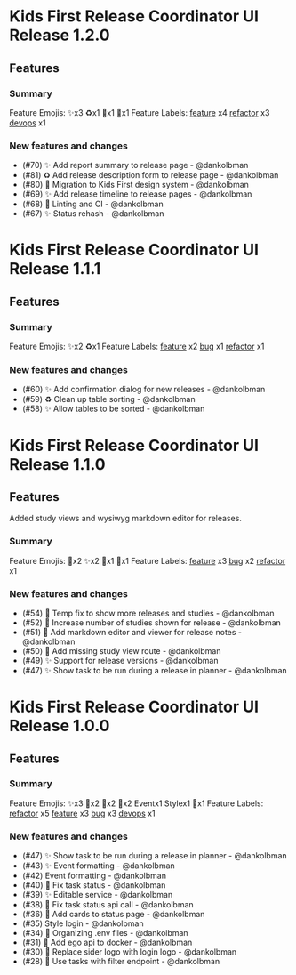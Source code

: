 # Kids First Release Coordinator UI Release 1.2.0

## Features

### Summary

Feature Emojis: ✨x3 ♻️x1 🎨x1 🚨x1
Feature Labels: [feature](https://api.github.com/repos/kids-first/kf-ui-release-coordinator/labels/feature) x4 [refactor](https://api.github.com/repos/kids-first/kf-ui-release-coordinator/labels/refactor) x3 [devops](https://api.github.com/repos/kids-first/kf-ui-release-coordinator/labels/devops) x1

### New features and changes

- (#70) ✨ Add report summary to release page - @dankolbman
- (#81) ♻️ Add release description form to release page - @dankolbman
- (#80) 🎨 Migration to Kids First design system - @dankolbman
- (#69) ✨ Add release timeline to release pages - @dankolbman
- (#68) 🚨 Linting and CI - @dankolbman
- (#67) ✨ Status rehash - @dankolbman


# Kids First Release Coordinator UI Release 1.1.1

## Features

### Summary

Feature Emojis: ✨x2 ♻️x1 
Feature Labels: [feature](https://api.github.com/repos/kids-first/kf-ui-release-coordinator/labels/feature) x2 [bug](https://api.github.com/repos/kids-first/kf-ui-release-coordinator/labels/bug) x1 [refactor](https://api.github.com/repos/kids-first/kf-ui-release-coordinator/labels/refactor) x1

### New features and changes

- (#60) ✨ Add confirmation dialog for new releases - @dankolbman
- (#59) ♻️ Clean up table sorting - @dankolbman
- (#58) ✨ Allow tables to be sorted - @dankolbman


# Kids First Release Coordinator UI Release 1.1.0

## Features

Added study views and wysiwyg markdown editor for releases.

### Summary

Feature Emojis: 🐛x2 ✨x2 🔧x1 🎨x1
Feature Labels: [feature](https://api.github.com/repos/kids-first/kf-ui-release-coordinator/labels/feature) x3 [bug](https://api.github.com/repos/kids-first/kf-ui-release-coordinator/labels/bug) x2 [refactor](https://api.github.com/repos/kids-first/kf-ui-release-coordinator/labels/refactor) x1

### New features and changes

- (#54) 🐛 Temp fix to show more releases and studies - @dankolbman
- (#52) 🔧 Increase number of studies shown for release - @dankolbman
- (#51) 🎨 Add markdown editor and viewer for release notes - @dankolbman
- (#50) 🐛 Add missing study view route - @dankolbman
- (#49) ✨ Support for release versions - @dankolbman
- (#47) ✨ Show task to be run during a release in planner - @dankolbman


# Kids First Release Coordinator UI Release 1.0.0

## Features

### Summary

Feature Emojis: ✨x3 🐛x2 🎨x2 🔧x2 Eventx1 Stylex1 🚚x1
Feature Labels: [refactor](https://api.github.com/repos/kids-first/kf-ui-release-coordinator/labels/refactor) x5 [feature](https://api.github.com/repos/kids-first/kf-ui-release-coordinator/labels/feature) x3 [bug](https://api.github.com/repos/kids-first/kf-ui-release-coordinator/labels/bug) x3 [devops](https://api.github.com/repos/kids-first/kf-ui-release-coordinator/labels/devops) x1

### New features and changes

- (#47) ✨ Show task to be run during a release in planner - @dankolbman
- (#43) ✨ Event formatting - @dankolbman
- (#42) Event formatting - @dankolbman
- (#40) 🐛 Fix task status - @dankolbman
- (#39) ✨ Editable service - @dankolbman
- (#38) 🐛 Fix task status api call - @dankolbman
- (#36) 🎨 Add cards to status page - @dankolbman
- (#35) Style login - @dankolbman
- (#34) 🚚 Organizing .env files - @dankolbman
- (#31) 🔧 Add ego api to docker - @dankolbman
- (#30) 🎨 Replace sider logo with login logo - @dankolbman
- (#28) 🔧 Use tasks with filter endpoint - @dankolbman
